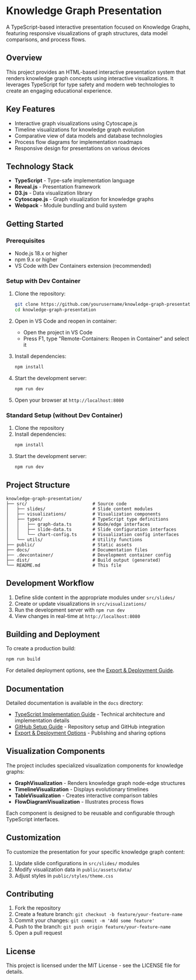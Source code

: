 # Knowledge Graph Presentation

A TypeScript-based interactive presentation focused on Knowledge Graphs, featuring responsive visualizations of graph structures, data model comparisons, and process flows.

## Overview

This project provides an HTML-based interactive presentation system that renders knowledge graph concepts using interactive visualizations. It leverages TypeScript for type safety and modern web technologies to create an engaging educational experience.

## Key Features

- Interactive graph visualizations using Cytoscape.js
- Timeline visualizations for knowledge graph evolution
- Comparative view of data models and database technologies
- Process flow diagrams for implementation roadmaps
- Responsive design for presentations on various devices

## Technology Stack

- **TypeScript** - Type-safe implementation language
- **Reveal.js** - Presentation framework
- **D3.js** - Data visualization library
- **Cytoscape.js** - Graph visualization for knowledge graphs
- **Webpack** - Module bundling and build system

## Getting Started

### Prerequisites

- Node.js 18.x or higher
- npm 9.x or higher
- VS Code with Dev Containers extension (recommended)

### Setup with Dev Container

1. Clone the repository:
   ```bash
   git clone https://github.com/yourusername/knowledge-graph-presentation.git
   cd knowledge-graph-presentation
   ```

2. Open in VS Code and reopen in container:
   - Open the project in VS Code
   - Press F1, type "Remote-Containers: Reopen in Container" and select it

3. Install dependencies:
   ```bash
   npm install
   ```

4. Start the development server:
   ```bash
   npm run dev
   ```

5. Open your browser at `http://localhost:8080`

### Standard Setup (without Dev Container)

1. Clone the repository
2. Install dependencies:
   ```bash
   npm install
   ```
3. Start the development server:
   ```bash
   npm run dev
   ```

## Project Structure

```
knowledge-graph-presentation/
├── src/                         # Source code
│   ├── slides/                  # Slide content modules
│   ├── visualizations/          # Visualization components
│   ├── types/                   # TypeScript type definitions
│   │   ├── graph-data.ts        # Node/edge interfaces
│   │   ├── slide-data.ts        # Slide configuration interfaces
│   │   └── chart-config.ts      # Visualization config interfaces
│   └── utils/                   # Utility functions
├── public/                      # Static assets
├── docs/                        # Documentation files
├── .devcontainer/               # Development container config
├── dist/                        # Build output (generated)
└── README.md                    # This file
```

## Development Workflow

1. Define slide content in the appropriate modules under `src/slides/`
2. Create or update visualizations in `src/visualizations/`
3. Run the development server with `npm run dev`
4. View changes in real-time at `http://localhost:8080`

## Building and Deployment

To create a production build:

```bash
npm run build
```

For detailed deployment options, see the [Export & Deployment Guide](./docs/presentation-export-guide.md).

## Documentation

Detailed documentation is available in the `docs` directory:

- [TypeScript Implementation Guide](./docs/typescript-kg-presentation.md) - Technical architecture and implementation details
- [GitHub Setup Guide](./docs/github-setup-guide.md) - Repository setup and GitHub integration
- [Export & Deployment Options](./docs/presentation-export-guide.md) - Publishing and sharing options

## Visualization Components

The project includes specialized visualization components for knowledge graphs:

- **GraphVisualization** - Renders knowledge graph node-edge structures
- **TimelineVisualization** - Displays evolutionary timelines
- **TableVisualization** - Creates interactive comparison tables
- **FlowDiagramVisualization** - Illustrates process flows

Each component is designed to be reusable and configurable through TypeScript interfaces.

## Customization

To customize the presentation for your specific knowledge graph content:

1. Update slide configurations in `src/slides/` modules
2. Modify visualization data in `public/assets/data/`
3. Adjust styles in `public/styles/theme.css`

## Contributing

1. Fork the repository
2. Create a feature branch: `git checkout -b feature/your-feature-name`
3. Commit your changes: `git commit -m 'Add some feature'`
4. Push to the branch: `git push origin feature/your-feature-name`
5. Open a pull request

## License

This project is licensed under the MIT License - see the LICENSE file for details.
